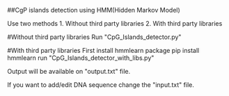 ##CgP islands detection using HMM(Hidden Markov Model)

Use two methods
	1. Without third party libraries
	2. With third party libraries

#Without third party libraries
Run "CpG_Islands_detector.py"

#With third party libraries
First install hmmlearn package 
	pip install hmmlearn
run "CpG_Islands_detector_with_libs.py"

Output will be available on "output.txt" file.

If you want to add/edit DNA sequence change the "input.txt" file.
